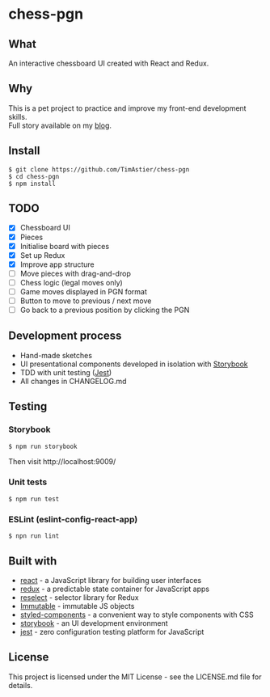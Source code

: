 # chess-pgn

## What
An interactive chessboard UI created with React and Redux.

## Why

This is a pet project to practice and improve my front-end development skills.  
Full story available on my [blog](https://timotheeastier.wordpress.com/2018/08/23/pet-project-chessboard-ui-day-1/).

## Install

```
$ git clone https://github.com/TimAstier/chess-pgn
$ cd chess-pgn
$ npm install
```

## TODO
- [X] Chessboard UI
- [X] Pieces
- [X] Initialise board with pieces
- [X] Set up Redux
- [X] Improve app structure
- [ ] Move pieces with drag-and-drop
- [ ] Chess logic (legal moves only)
- [ ] Game moves displayed in PGN format
- [ ] Button to move to previous / next move
- [ ] Go back to a previous position by clicking the PGN

## Development process
- Hand-made sketches
- UI presentational components developed in isolation with [Storybook](https://github.com/storybooks/storybook)
- TDD with unit testing ([Jest](https://jestjs.io/))
- All changes in CHANGELOG.md

## Testing

### Storybook
```
$ npm run storybook
```
Then visit http://localhost:9009/

### Unit tests
```
$ npm run test
```

### ESLint (eslint-config-react-app)
```
$ npn run lint
```

## Built with
- [react](https://reactjs.org/) - a JavaScript library for building user interfaces
- [redux](https://redux.js.org/) - a predictable state container for JavaScript apps
- [reselect](https://github.com/reduxjs/reselect) - selector library for Redux
- [Immutable](https://facebook.github.io/immutable-js/) - immutable JS objects
- [styled-components](https://www.styled-components.com/) - a convenient way to style components with CSS
- [storybook](https://storybook.js.org/) - an UI development environment
- [jest](https://jestjs.io/) - zero configuration testing platform for JavaScript

## License

This project is licensed under the MIT License - see the LICENSE.md file for details.
